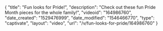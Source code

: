 {
    "title": "Fun looks for Pride!",
    "description": "Check out these fun Pride Month pieces for the whole family!",
    "videoid": "164986760",
    "date_created": "1529476999",
    "date_modified": "1546466770",
    "type": "captivate",
    "layout": "video",
    "url": "\/v\/fun-looks-for-pride\/164986760"
}